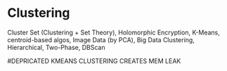 # Clustering
Cluster Set (Clustering + Set Theory), Holomorphic Encryption, K-Means, centroid-based algos, Image Data (by PCA), Big Data Clustering, Hierarchical, Two-Phase, DBScan

#DEPRICATED KMEANS CLUSTERING CREATES MEM LEAK

